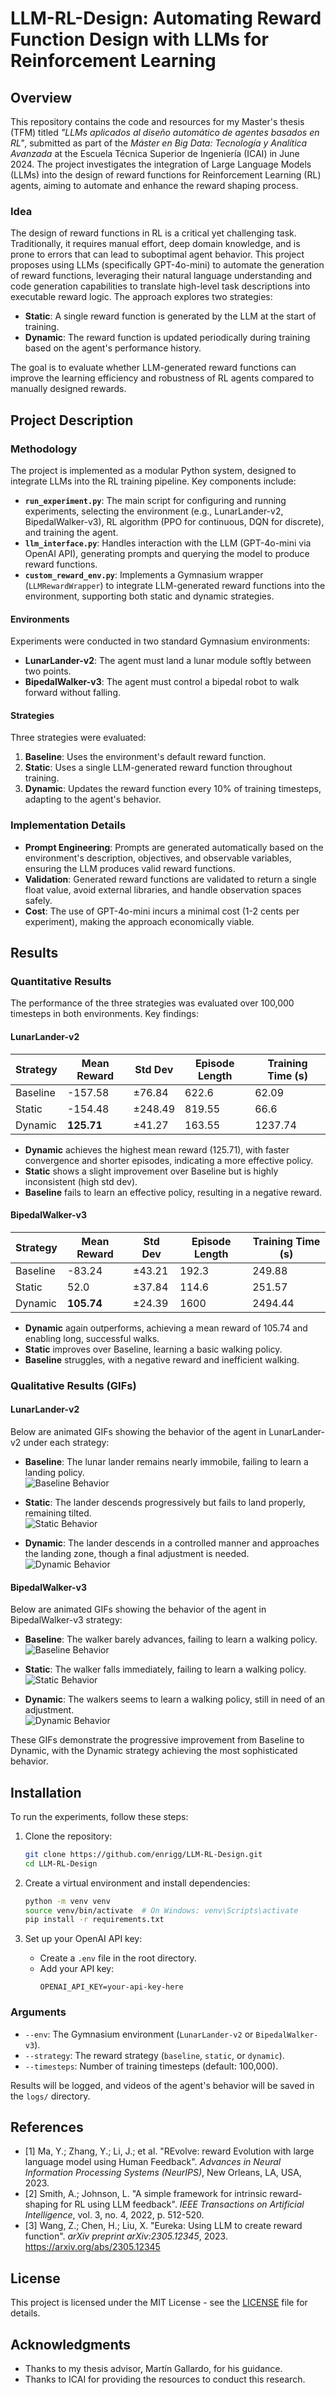 # LLM-RL-Design: Automating Reward Function Design with LLMs for Reinforcement Learning

## Overview

This repository contains the code and resources for my Master's thesis (TFM) titled *"LLMs aplicados al diseño automático de agentes basados en RL"*, submitted as part of the *Máster en Big Data: Tecnología y Analítica Avanzada* at the Escuela Técnica Superior de Ingeniería (ICAI) in June 2024. The project investigates the integration of Large Language Models (LLMs) into the design of reward functions for Reinforcement Learning (RL) agents, aiming to automate and enhance the reward shaping process.

### Idea

The design of reward functions in RL is a critical yet challenging task. Traditionally, it requires manual effort, deep domain knowledge, and is prone to errors that can lead to suboptimal agent behavior. This project proposes using LLMs (specifically GPT-4o-mini) to automate the generation of reward functions, leveraging their natural language understanding and code generation capabilities to translate high-level task descriptions into executable reward logic. The approach explores two strategies:

- **Static**: A single reward function is generated by the LLM at the start of training.
- **Dynamic**: The reward function is updated periodically during training based on the agent's performance history.

The goal is to evaluate whether LLM-generated reward functions can improve the learning efficiency and robustness of RL agents compared to manually designed rewards.

## Project Description

### Methodology

The project is implemented as a modular Python system, designed to integrate LLMs into the RL training pipeline. Key components include:

- **`run_experiment.py`**: The main script for configuring and running experiments, selecting the environment (e.g., LunarLander-v2, BipedalWalker-v3), RL algorithm (PPO for continuous, DQN for discrete), and training the agent.
- **`llm_interface.py`**: Handles interaction with the LLM (GPT-4o-mini via OpenAI API), generating prompts and querying the model to produce reward functions.
- **`custom_reward_env.py`**: Implements a Gymnasium wrapper (`LLMRewardWrapper`) to integrate LLM-generated reward functions into the environment, supporting both static and dynamic strategies.

#### Environments
Experiments were conducted in two standard Gymnasium environments:
- **LunarLander-v2**: The agent must land a lunar module softly between two points.
- **BipedalWalker-v3**: The agent must control a bipedal robot to walk forward without falling.

#### Strategies
Three strategies were evaluated:
1. **Baseline**: Uses the environment's default reward function.
2. **Static**: Uses a single LLM-generated reward function throughout training.
3. **Dynamic**: Updates the reward function every 10% of training timesteps, adapting to the agent's behavior.

### Implementation Details
- **Prompt Engineering**: Prompts are generated automatically based on the environment's description, objectives, and observable variables, ensuring the LLM produces valid reward functions.
- **Validation**: Generated reward functions are validated to return a single float value, avoid external libraries, and handle observation spaces safely.
- **Cost**: The use of GPT-4o-mini incurs a minimal cost (1-2 cents per experiment), making the approach economically viable.

## Results

### Quantitative Results

The performance of the three strategies was evaluated over 100,000 timesteps in both environments. Key findings:

#### LunarLander-v2
| Strategy  | Mean Reward   | Std Dev   | Episode Length | Training Time (s) |
|-----------|---------------|-----------|----------------|-------------------|
| Baseline  | -157.58       | ±76.84    | 622.6          | 62.09             |
| Static    | -154.48       | ±248.49   | 819.55         | 66.6              |
| Dynamic   | **125.71**    | ±41.27    | 163.55         | 1237.74           |

- **Dynamic** achieves the highest mean reward (125.71), with faster convergence and shorter episodes, indicating a more effective policy.
- **Static** shows a slight improvement over Baseline but is highly inconsistent (high std dev).
- **Baseline** fails to learn an effective policy, resulting in a negative reward.

#### BipedalWalker-v3
| Strategy  | Mean Reward   | Std Dev   | Episode Length | Training Time (s) |
|-----------|---------------|-----------|----------------|-------------------|
| Baseline  | -83.24        | ±43.21    | 192.3          | 249.88            |
| Static    | 52.0          | ±37.84    | 114.6          | 251.57            |
| Dynamic   | **105.74**    | ±24.39    | 1600           | 2494.44           |

- **Dynamic** again outperforms, achieving a mean reward of 105.74 and enabling long, successful walks.
- **Static** improves over Baseline, learning a basic walking policy.
- **Baseline** struggles, with a negative reward and inefficient walking.

### Qualitative Results (GIFs)

#### LunarLander-v2

Below are animated GIFs showing the behavior of the agent in LunarLander-v2 under each strategy:

- **Baseline**: The lunar lander remains nearly immobile, failing to learn a landing policy.  
  ![Baseline Behavior](gifs/image1.gif)

- **Static**: The lander descends progressively but fails to land properly, remaining tilted.  
  ![Static Behavior](gifs/image4.gif)

- **Dynamic**: The lander descends in a controlled manner and approaches the landing zone, though a final adjustment is needed.  
  ![Dynamic Behavior](gifs/image11.gif)

#### BipedalWalker-v3

Below are animated GIFs showing the behavior of the agent in BipedalWalker-v3 strategy:

- **Baseline**: The walker barely advances, failing to learn a walking policy.  
  ![Baseline Behavior](gifs/image22.gif)

- **Static**: The walker falls immediately, failing to learn a walking policy.  
  ![Static Behavior](gifs/image33.gif)

- **Dynamic**: The walkers seems to learn a walking policy, still in need of an adjustment.  
  ![Dynamic Behavior](gifs/iamge7.gif)


These GIFs demonstrate the progressive improvement from Baseline to Dynamic, with the Dynamic strategy achieving the most sophisticated behavior.


## Installation

To run the experiments, follow these steps:

1. Clone the repository:
   ```bash
   git clone https://github.com/enrigg/LLM-RL-Design.git
   cd LLM-RL-Design
   ```

2. Create a virtual environment and install dependencies:
   ```bash
   python -m venv venv
   source venv/bin/activate  # On Windows: venv\Scripts\activate
   pip install -r requirements.txt
   ```

3. Set up your OpenAI API key:
   - Create a `.env` file in the root directory.
   - Add your API key:
     ```plaintext
     OPENAI_API_KEY=your-api-key-here
     ```

### Arguments
- `--env`: The Gymnasium environment (`LunarLander-v2` or `BipedalWalker-v3`).
- `--strategy`: The reward strategy (`baseline`, `static`, or `dynamic`).
- `--timesteps`: Number of training timesteps (default: 100,000).

Results will be logged, and videos of the agent's behavior will be saved in the `logs/` directory.

## References

- [1] Ma, Y.; Zhang, Y.; Li, J.; et al. "REvolve: reward Evolution with large language model using Human Feedback". *Advances in Neural Information Processing Systems (NeurIPS)*, New Orleans, LA, USA, 2023.
- [2] Smith, A.; Johnson, L. "A simple framework for intrinsic reward-shaping for RL using LLM feedback". *IEEE Transactions on Artificial Intelligence*, vol. 3, no. 4, 2022, p. 512-520.
- [3] Wang, Z.; Chen, H.; Liu, X. "Eureka: Using LLM to create reward function". *arXiv preprint arXiv:2305.12345*, 2023. https://arxiv.org/abs/2305.12345

## License

This project is licensed under the MIT License - see the [LICENSE](LICENSE) file for details.

## Acknowledgments

- Thanks to my thesis advisor, Martín Gallardo, for his guidance.
- Thanks to ICAI for providing the resources to conduct this research.